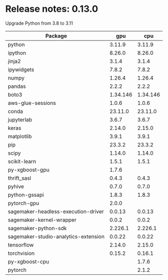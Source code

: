 # Release notes: 0.13.0
Upgrade Python from 3.8 to 3.11

Package | gpu| cpu
---|---|---
python|3.11.9|3.11.9
ipython|8.26.0|8.26.0
jinja2|3.1.4|3.1.4
ipywidgets|7.8.2|7.8.2
numpy|1.26.4|1.26.4
pandas|2.2.2|2.2.2
boto3|1.34.146|1.34.146
aws-glue-sessions|1.0.6|1.0.6
conda|23.11.0|23.11.0
jupyterlab|3.6.7|3.6.7
keras|2.14.0|2.15.0
matplotlib|3.9.1|3.9.1
pip|23.3.2|23.3.2
scipy|1.14.0|1.14.0
scikit-learn|1.5.1|1.5.1
py-xgboost-gpu|1.7.6| 
thrift_sasl|0.4.3|0.4.3
pyhive|0.7.0|0.7.0
python-gssapi|1.8.3|1.8.3
pytorch-gpu|2.0.0| 
sagemaker-headless-execution-driver|0.0.13|0.0.13
sagemaker-kernel-wrapper|0.0.2|0.0.2
sagemaker-python-sdk|2.226.1|2.226.1
sagemaker-studio-analytics-extension|0.0.22|0.0.22
tensorflow|2.14.0|2.15.0
torchvision|0.15.2|0.16.1
py-xgboost-cpu| |1.7.6
pytorch| |2.1.2
